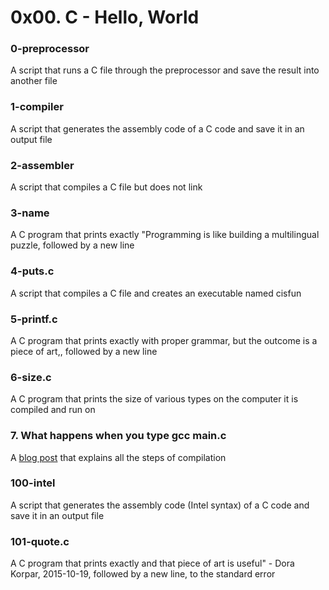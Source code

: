 # 0x00. C - Hello, World
### 0-preprocessor
A script that runs a C file through the preprocessor and save the result into another file
### 1-compiler
A script that generates the assembly code of a C code and save it in an output file
### 2-assembler
A script that compiles a C file but does not link
### 3-name
A C program that prints exactly "Programming is like building a multilingual puzzle, followed by a new line
### 4-puts.c
A script that compiles a C file and creates an executable named cisfun
### 5-printf.c
A C program that prints exactly with proper grammar, but the outcome is a piece of art,, followed by a new line
### 6-size.c
A C program that prints the size of various types on the computer it is compiled and run on
### 7. What happens when you type gcc main.c
A [blog post](https://medium.com/@hicarrie_/what-happens-when-you-type-gcc-main-c-471402bd3842#.7k81oucnu) that explains all the steps of compilation
### 100-intel
A script that generates the assembly code (Intel syntax) of a C code and save it in an output file
### 101-quote.c
A C program that prints exactly and that piece of art is useful" - Dora Korpar, 2015-10-19, followed by a new line, to the standard error
